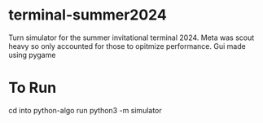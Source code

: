 # terminal-summer2024
Turn simulator for the summer invitational terminal 2024.
Meta was scout heavy so only accounted for those to opitmize performance.
Gui made using pygame

# To Run
cd into python-algo
run python3 -m simulator

